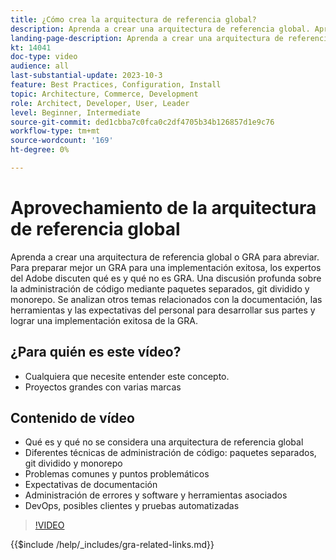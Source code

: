 ```yaml
---
title: ¿Cómo crea la arquitectura de referencia global?
description: Aprenda a crear una arquitectura de referencia global. Aprenda técnicas e ideas para garantizar que su proyecto de arquitectura de referencia global comience por el camino correcto
landing-page-description: Aprenda a crear una arquitectura de referencia global con Adobe Commerce
kt: 14041
doc-type: video
audience: all
last-substantial-update: 2023-10-3
feature: Best Practices, Configuration, Install
topic: Architecture, Commerce, Development
role: Architect, Developer, User, Leader
level: Beginner, Intermediate
source-git-commit: ded1cbba7c0fca0c2df4705b34b126857d1e9c76
workflow-type: tm+mt
source-wordcount: '169'
ht-degree: 0%

---
```


# Aprovechamiento de la arquitectura de referencia global

Aprenda a crear una arquitectura de referencia global o GRA para abreviar. Para preparar mejor un GRA para una implementación exitosa, los expertos del Adobe discuten qué es y qué no es GRA. Una discusión profunda sobre la administración de código mediante paquetes separados, git dividido y monorepo. Se analizan otros temas relacionados con la documentación, las herramientas y las expectativas del personal para desarrollar sus partes y lograr una implementación exitosa de la GRA.

## ¿Para quién es este vídeo?

* Cualquiera que necesite entender este concepto.
* Proyectos grandes con varias marcas

## Contenido de vídeo

* Qué es y qué no se considera una arquitectura de referencia global
* Diferentes técnicas de administración de código: paquetes separados, git dividido y monorepo
* Problemas comunes y puntos problemáticos
* Expectativas de documentación
* Administración de errores y software y herramientas asociados
* DevOps, posibles clientes y pruebas automatizadas

>[!VIDEO](https://video.tv.adobe.com/v/3424644?learn=on)

{{$include /help/_includes/gra-related-links.md}}
